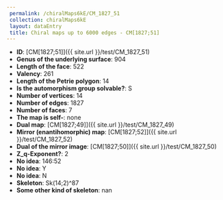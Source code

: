 ```yaml
--- 
 permalink: /chiralMaps6kE/CM_1827_51 
 collection: chiralMaps6kE
 layout: dataEntry
 title: Chiral maps up to 6000 edges - CM[1827;51]
---
```


- **ID**: [CM[1827;51]]({{ site.url }}/test/CM_1827_51)
- **Genus of the underlying surface**: 904
- **Length of the face**: 522
- **Valency**: 261
- **Length of the Petrie polygon**: 14
- **Is the automorphism group solvable?**: S
- **Number of vertices**: 14
- **Number of edges**: 1827
- **Number of faces**: 7
- **The map is self-**: none
- **Dual map**: [CM[1827;49]]({{ site.url }}/test/CM_1827_49)
- **Mirror (enantihomorphic) map**: [CM[1827;52]]({{ site.url }}/test/CM_1827_52)
- **Dual of the mirror image**: [CM[1827;50]]({{ site.url }}/test/CM_1827_50)
- **Z_q-Exponent?**: 2
- **No idea**:  146:52
- **No idea**: Y
- **No idea**: N
- **Skeleton**: Sk(14;2)^87
- **Some other kind of skeleton**: nan
